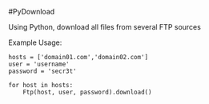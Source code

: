 #PyDownload

Using Python, download all files from several FTP sources


Example Usage:

	hosts = ['domain01.com','domain02.com']
	user = 'username'
	password = 'secr3t'

	for host in hosts:
		Ftp(host, user, password).download()
